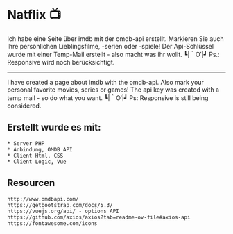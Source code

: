 
# Natflix 📺

Ich habe eine Seite über imdb mit der omdb-api erstellt.
Markieren Sie auch Ihre persönlichen Lieblingsfilme, -serien oder -spiele!
Der Api-Schlüssel wurde mit einer Temp-Mail erstellt - also macht was ihr wollt. ┗|｀O′|┛
Ps.: Responsive wird noch berücksichtigt.

---------------------------------------

I have created a page about imdb with the omdb-api.
Also mark your personal favorite movies, series or games!
The api key was created with a temp mail - so do what you want. ┗|｀O′|┛
Ps: Responsive is still being considered.


## Erstellt wurde es mit:

	* Server PHP
	* Anbindung, OMDB API
	* Client Html, CSS
	* Client Logic, Vue


## Resourcen

	http://www.omdbapi.com/
	https://getbootstrap.com/docs/5.3/
	https://vuejs.org/api/ - options API
	https://github.com/axios/axios?tab=readme-ov-file#axios-api
	https://fontawesome.com/icons
